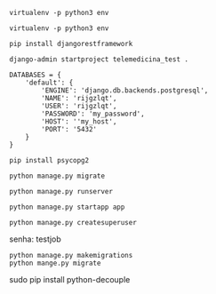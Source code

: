 


```
virtualenv -p python3 env
```
```
virtualenv -p python3 env
```
```
pip install djangorestframework
```
```
django-admin startproject telemedicina_test .
```

```
DATABASES = {
    'default': {
        'ENGINE': 'django.db.backends.postgresql',
        'NAME': 'rijgzlqt',
        'USER': 'rijgzlqt',
        'PASSWORD': 'my_password',
        'HOST': ''my_host',
        'PORT': '5432'
    }
}
```
```
pip install psycopg2
```
```
python manage.py migrate
```
```
python manage.py runserver
```
```
python manage.py startapp app
```

```
python manage.py createsuperuser
```
senha: testjob

```
python manage.py makemigrations
python mange.py migrate
```

sudo pip install python-decouple
